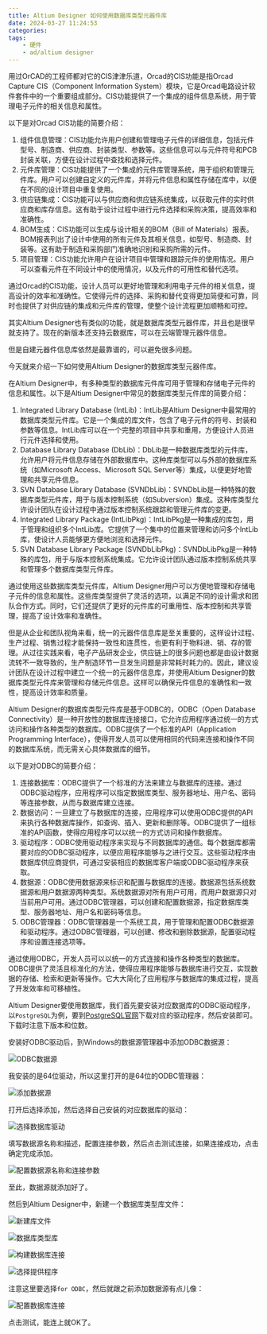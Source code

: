 ```yaml
---
title: Altium Designer 如何使用数据库类型元器件库
date: 2024-03-27 11:24:53
categories:
tags:
    - 硬件
    - ad/altium designer
---
```



用过OrCAD的工程师都对它的CIS津津乐道，Orcad的CIS功能是指Orcad Capture CIS（Component Information System）模块，它是Orcad电路设计软件套件中的一个重要组成部分。CIS功能提供了一个集成的组件信息系统，用于管理电子元件的相关信息和属性。

以下是对Orcad CIS功能的简要介绍：

1. 组件信息管理：CIS功能允许用户创建和管理电子元件的详细信息，包括元件型号、制造商、供应商、封装类型、参数等。这些信息可以与元件符号和PCB封装关联，方便在设计过程中查找和选择元件。
2. 元件库管理：CIS功能提供了一个集成的元件库管理系统，用于组织和管理元件库。用户可以创建自定义的元件库，并将元件信息和属性存储在库中，以便在不同的设计项目中重复使用。
3. 供应链集成：CIS功能可以与供应商和供应链系统集成，以获取元件的实时供应商和库存信息。这有助于设计过程中进行元件选择和采购决策，提高效率和准确性。
4. BOM生成：CIS功能可以生成与设计相关的BOM（Bill of Materials）报表。BOM报表列出了设计中使用的所有元件及其相关信息，如型号、制造商、封装等。这有助于制造和采购部门准确地识别和采购所需的元件。
5. 项目管理：CIS功能允许用户在设计项目中管理和跟踪元件的使用情况。用户可以查看元件在不同设计中的使用情况，以及元件的可用性和替代选项。

通过Orcad的CIS功能，设计人员可以更好地管理和利用电子元件的相关信息，提高设计的效率和准确性。它使得元件的选择、采购和替代变得更加简便和可靠，同时也提供了对供应链的集成和元件库的管理，使整个设计流程更加顺畅和可控。

其实Altium Designer也有类似的功能，就是数据库类型元器件库，并且也是很早就支持了。现在的新版本还支持云数据库，可以在云端管理元器件信息。

但是自建元器件信息库依然是最靠谱的，可以避免很多问题。

今天就来介绍一下如何使用Altium Designer的数据库类型元器件库。

<!-- more -->

在Altium Designer中，有多种类型的数据库元件库可用于管理和存储电子元件的信息和属性。以下是Altium Designer中常见的数据库类型元件库的简要介绍：

1. Integrated Library Database (IntLib)：IntLib是Altium Designer中最常用的数据库类型元件库。它是一个集成的库文件，包含了电子元件的符号、封装和参数等信息。IntLib库可以在一个完整的项目中共享和重用，方便设计人员进行元件选择和使用。
2. Database Library Database (DbLib)：DbLib是一种数据库类型的元件库，允许用户将元件信息存储在外部数据库中。这种库类型可以与外部的数据库系统（如Microsoft Access、Microsoft SQL Server等）集成，以便更好地管理和共享元件信息。
3. SVN Database Library Database (SVNDbLib)：SVNDbLib是一种特殊的数据库类型元件库，用于与版本控制系统（如Subversion）集成。这种库类型允许设计团队在设计过程中通过版本控制系统跟踪和管理元件库的变更。
4. Integrated Library Package (IntLibPkg)：IntLibPkg是一种集成的库包，用于管理和组织多个IntLib库。它提供了一个集中的位置来管理和访问多个IntLib库，使设计人员能够更方便地浏览和选择元件。
5. SVN Database Library Package (SVNDbLibPkg)：SVNDbLibPkg是一种特殊的库包，用于与版本控制系统集成。它允许设计团队通过版本控制系统共享和管理多个数据库类型元件库。

通过使用这些数据库类型元件库，Altium Designer用户可以方便地管理和存储电子元件的信息和属性。这些库类型提供了灵活的选项，以满足不同的设计需求和团队合作方式。同时，它们还提供了更好的元件库的可重用性、版本控制和共享管理，提高了设计效率和准确性。

但是从企业和团队视角来看，统一的元器件信息库是至关重要的，这样设计过程、生产过程、销售过程才能保持一致性和连贯性，也更有利于物料进、销、存的管理。从过往实践来看，电子产品研发企业，供应链上的很多问题也都是由设计数据流转不一致导致的，生产制造环节一旦发生问题是非常耗时耗力的。因此，建议设计团队在设计过程中建立一个统一的元器件信息库，并使用Altium Designer的数据库类型元件库来管理和存储元件信息。这样可以确保元件信息的准确性和一致性，提高设计效率和质量。

Altium Designer的数据库类型元件库是基于ODBC的，ODBC（Open Database Connectivity）是一种开放性的数据库连接接口，它允许应用程序通过统一的方式访问和操作各种类型的数据库。ODBC提供了一个标准的API（Application Programming Interface），使得开发人员可以使用相同的代码来连接和操作不同的数据库系统，而无需关心具体数据库的细节。

以下是对ODBC的简要介绍：

1. 连接数据库：ODBC提供了一个标准的方法来建立与数据库的连接。通过ODBC驱动程序，应用程序可以指定数据库类型、服务器地址、用户名、密码等连接参数，从而与数据库建立连接。
2. 数据访问：一旦建立了与数据库的连接，应用程序可以使用ODBC提供的API来执行各种数据库操作，如查询、插入、更新和删除等。ODBC提供了一组标准的API函数，使得应用程序可以以统一的方式访问和操作数据库。
3. 驱动程序：ODBC使用驱动程序来实现与不同数据库的通信。每个数据库都需要对应的ODBC驱动程序，以便应用程序能够与之进行交互。这些驱动程序由数据库供应商提供，可通过安装相应的数据库客户端或ODBC驱动程序来获取。
4. 数据源：ODBC使用数据源来标识和配置与数据库的连接。数据源包括系统数据源和用户数据源两种类型。系统数据源对所有用户可用，而用户数据源只对当前用户可用。通过ODBC管理器，可以创建和配置数据源，指定数据库类型、服务器地址、用户名和密码等信息。
5. ODBC管理器：ODBC管理器是一个系统工具，用于管理和配置ODBC数据源和驱动程序。通过ODBC管理器，可以创建、修改和删除数据源，配置驱动程序和设置连接选项等。

通过使用ODBC，开发人员可以以统一的方式连接和操作各种类型的数据库。ODBC提供了灵活且标准化的方法，使得应用程序能够与数据库进行交互，实现数据的存储、检索和更新等操作。它大大简化了应用程序与数据库的集成过程，提高了开发效率和可移植性。

Altium Designer要使用数据库，我们首先要安装对应数据库的ODBC驱动程序，以`PostgreSQL`为例，要到[PostgreSQL官网](https://odbc.postgresql.org/)下载对应的驱动程序，然后安装即可。下载时注意下版本和位数。

安装好ODBC驱动后，到Windows的数据源管理器中添加ODBC数据源：

![ODBC数据源](https://imgs.boringhex.top/blog/20240327173633.png)

我安装的是64位驱动，所以这里打开的是64位的ODBC管理器：

![添加数据源](https://imgs.boringhex.top/blog/20240327173849.png)

打开后选择添加，然后选择自己安装的对应数据库的驱动：

![选择数据库驱动](https://imgs.boringhex.top/blog/20240327174100.png)

填写数据源名称和描述，配置连接参数，然后点击测试连接，如果连接成功，点击确定完成添加。

![配置数据源名称和连接参数](https://imgs.boringhex.top/blog/20240327174552.png)

至此，数据源就添加好了。

然后到Altium Designer中，新建一个数据库类型库文件：

![新建库文件](https://imgs.boringhex.top/blog/20240327175201.png)

![数据库类型库](https://imgs.boringhex.top/blog/20240327175252.png)

![构建数据库连接](https://imgs.boringhex.top/blog/20240327180749.png)

![选择提供程序](https://imgs.boringhex.top/blog/20240327180834.png)

注意这里要选择`for ODBC`，然后就跟之前添加数据源有点儿像：

![配置数据库连接](https://imgs.boringhex.top/blog/20240327181057.png)

点击测试，能连上就OK了。
